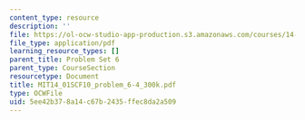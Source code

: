```yaml
---
content_type: resource
description: ''
file: https://ol-ocw-studio-app-production.s3.amazonaws.com/courses/14-01sc-principles-of-microeconomics-fall-2011/5ee42b378a14c67b2435ffec8da2a509_MIT14_01SCF10_problem_6-4_300k.pdf
file_type: application/pdf
learning_resource_types: []
parent_title: Problem Set 6
parent_type: CourseSection
resourcetype: Document
title: MIT14_01SCF10_problem_6-4_300k.pdf
type: OCWFile
uid: 5ee42b37-8a14-c67b-2435-ffec8da2a509
---
```

